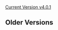 [Current Version v4.0.1](https://unstoppabledomains.github.io/resolution/v4.0.1/globals.html)

## Older Versions

